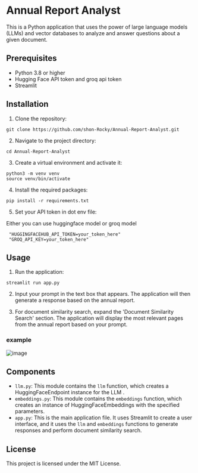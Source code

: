 # Annual Report Analyst

This is a Python application that uses the power of large language models (LLMs) and vector databases to analyze and answer questions about a given document. 

## Prerequisites

- Python 3.8 or higher
- Hugging Face API token and groq api token
- Streamlit

## Installation

1. Clone the repository:

```
git clone https://github.com/shon-Rocky/Annual-Report-Analyst.git
```

2. Navigate to the project directory:

```
cd Annual-Report-Analyst
```

3. Create a virtual environment and activate it:

```
python3 -m venv venv
source venv/bin/activate
```

4. Install the required packages:

```
pip install -r requirements.txt
```

5. Set your API token in dot env file:

Either you can use huggingface model or groq model
```
 "HUGGINGFACEHUB_API_TOKEN=your_token_here" 
 "GROQ_API_KEY=your_token_here"

```

## Usage

1. Run the application:

```
streamlit run app.py
```

2. Input your prompt in the text box that appears. The application will then generate a response based on the annual report.


3. For document similarity search, expand the 'Document Similarity Search' section. The application will display the most relevant pages from the annual report based on your prompt.


### example
   ![image](https://github.com/shon-Rocky/GPT-Analyst/assets/140310009/052d8e6d-2fa4-421e-b010-50966ea5cdf7)
   

## Components

- `llm.py`: This module contains the `llm` function, which creates a HuggingFaceEndpoint instance for the  LLM .
- `embeddings.py`: This module contains the `embeddings` function, which creates an instance of HuggingFaceEmbeddings with the specified parameters.
- `app.py`: This is the main application file. It uses Streamlit to create a user interface, and it uses the `llm` and `embeddings` functions to generate responses and perform document similarity search.

## License

This project is licensed under the MIT License.
